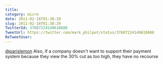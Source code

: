 ```yaml
---
title: 
category: micro
date: 2011-02-16T01:38:29
slug: 2011-02-16T01:38:29
TwitterId: 37687224149618688
TweetUrl: https://twitter.com/mark_philpot/status/37687224149618688
ReTweetUser: 
---
```


[@parislemon](https://twitter.com/parislemon) Also, if a company doesn't want to support their payment system because they view the 30% cut as too high, they have no recourse